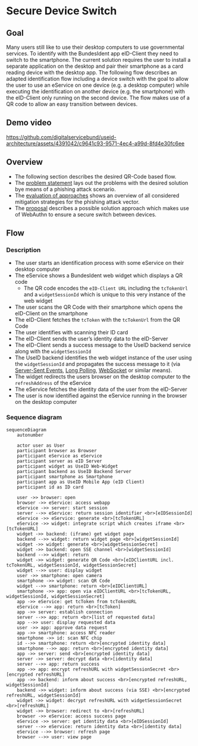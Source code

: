 # Secure Device Switch 

## Goal

Many users still like to use their desktop computers to use governmental services. To identify with 
the BundesIdent app eID-Client they need to switch to the smartphone. The current solution requires the user to install a separate application on the desktop and pair their smartphone as a card reading device with the desktop app.
The following flow describes an adapted identification flow including a device switch with the goal to allow the user 
to use an eService on one device (e.g. a desktop computer) while executing the identification 
on another device (e.g. the smartphone) with the eID-Client only running on the second device. 
The flow makes use of a QR code to allow an easy transition between devices.

## Demo video
https://github.com/digitalservicebund/useid-architecture/assets/4391042/c9641c93-9571-4ec4-a99d-8fd4e30fc6ee

## Overview

* The following section describes the desired QR-Code based flow.
* The [problem statement](problem-statement.md) lays out the problems with the desired solution bye means of a phishing attack scenario.
* The [evaluation of approaches](evaluation-of-approaches.md) shows an overview of all considered mitigation strategies
for the phishing attack vector.
* The [proposal](proposal-qr-code-based-device-switch-with-webauthn.md) describes a possible solution approach 
which makes use of WebAuthn to ensure a secure switch between devices.

## Flow

### Description

* The user starts an identification process with some eService on their desktop computer
* The eService shows a BundesIdent web widget which displays a QR code
  * The QR code encodes the `eID-Client URL` including the `tcTokenUrl` and a `widgetSessionId` which is unique to this very instance of the web widget
* The user scans the QR Code with their smartphone which opens the eID-Client on the smartphone
* The eID-Client fetches the `tcToken` with the `tcTokenUrl` from the QR Code
* The user identifies with scanning their ID card
* The eID-Client sends the user’s identity data to the eID-Server
* The eID-Client sends a success message to the UseID backend service along with the `widgetSessionId`
* The UseID backend identifies the web widget instance of the user using the `widgetSessionId` and propagates the success message to it 
(via [Server-Sent Events](https://www.w3.org/TR/2021/SPSD-eventsource-20210128/), [Long Polling](https://www.rfc-editor.org/rfc/rfc6202#section-2), [WebSocket](https://www.rfc-editor.org/rfc/rfc6455) or similar means).
* The widget redirects the users browser on the desktop computer to the `refreshAddress` of the eService
* The eService fetches the identity data of the user from the eID-Server
* The user is now identified against the eService running in the browser on the desktop computer 

### Sequence diagram

```mermaid
sequenceDiagram
    autonumber
    
    actor user as User
    participant browser as Browser
    participant eService as eService
    participant server as eID Server
    participant widget as UseID Web-Widget
    participant backend as UseID Backend Server
    participant smartphone as Smartphone
    participant app as UseID Mobile App (eID Client)
    participant id as ID card
    
    user ->> browser: open
    browser ->> eService: access webapp
    eService ->> server: start session
    server -->> eService: return session identifier <br>[eIDSessionId]
    eService ->> eService: generate <br>[tcTokenURL]
    eService ->> widget: integrate script which creates iframe <br>[tcTokenURL]
    widget ->> backend: (iframe) get widget page
    backend -->> widget: return widget page <br>[widgetSessionId]
    widget ->> widget: generate <br>[widgetSessionSecret]
    widget ->> backend: open SSE channel <br>[widgetSessionId]
    backend -->> widget: return
    widget ->> widget: generate QR Code <br>[eIDClientURL incl. tcTokenURL, widgetSessionId, widgetSessionSecret]
    widget -->> user: display widget
    user ->> smartphone: open camera
    smartphone ->> widget: scan QR Code
    widget -->> smartphone: return <br>[eIDClientURL]
    smartphone ->> app: open via eIDClientURL <br>[tcTokenURL, widgetSessionId, widgetSessionSecret]
    app ->> eService: get tcToken from tcTokenURL
    eService -->> app: return <br>[tcToken]
    app ->> server: establish connection
    server -->> app: return <br>[list of requested data]
    app -->> user: display requested data
    user ->> app: approve data request
    app ->> smartphone: access NFC reader
    smartphone ->> id: scan NFC chip
    id -->> smartphone: return <br>[encrypted identity data]
    smartphone -->> app: return <br>[encrypted identity data]
    app ->> server: send <br>[encrypted identity data]
    server ->> server: decrypt data <br>[identity data] 
    server -->> app: return success
    app ->> app: encrypt refreshURL with widgetSessionSecret <br>[encrypted refreshURL]
    app ->> backend: inform about success <br>[encrypted refreshURL, widgetSessionId]
    backend ->> widget: inform about success (via SSE) <br>[encrypted refreshURL, widgetSessionId]
    widget ->> widget: decrypt refreshURL with widgetSessionSecret <br>[refreshURL]
    widget ->> browser: redirect to <br>[refreshURL]
    browser ->> eService: access success page
    eService ->> server: get identity data <br>[eIDSessionId]
    server -->> eService: return identity data <br>[identity data]
    eService -->> browser: refresh page
    browser -->> user: view page
```
